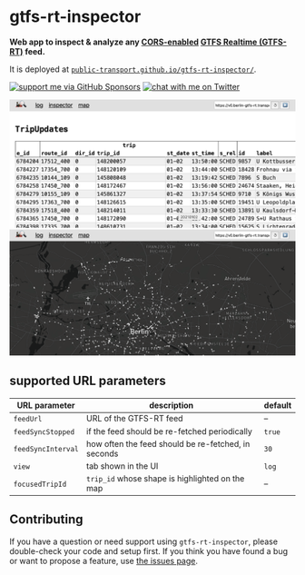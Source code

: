 # gtfs-rt-inspector

**Web app to inspect & analyze any [CORS-enabled](https://enable-cors.org) [GTFS Realtime (GTFS-RT)](https://gtfs.org/reference/realtime/v2/) feed.**

It is deployed at [`public-transport.github.io/gtfs-rt-inspector/`](https://public-transport.github.io/gtfs-rt-inspector/).

[![support me via GitHub Sponsors](https://img.shields.io/badge/support%20me-donate-fa7664.svg)](https://github.com/sponsors/derhuerst)
[![chat with me on Twitter](https://img.shields.io/badge/chat%20with%20me-on%20Twitter-1da1f2.svg)](https://twitter.com/derhuerst)

![screenshot of the inspector view showing a feed's data](docs/screenshot-inspector.png)
![screenshot of the map view showing a feed's vehicle positions](docs/screenshot-map.png)


## supported URL parameters

URL parameter | description | default
-|-|-
`feedUrl` | URL of the GTFS-RT feed | –
`feedSyncStopped` | if the feed should be re-fetched periodically | `true`
`feedSyncInterval` | how often the feed should be re-fetched, in seconds | `30`
`view` | tab shown in the UI | `log`
`focusedTripId` | `trip_id` whose shape is highlighted on the map | –


## Contributing

If you have a question or need support using `gtfs-rt-inspector`, please double-check your code and setup first. If you think you have found a bug or want to propose a feature, use [the issues page](https://github.com/derhuerst/gtfs-rt-inspector/issues).
